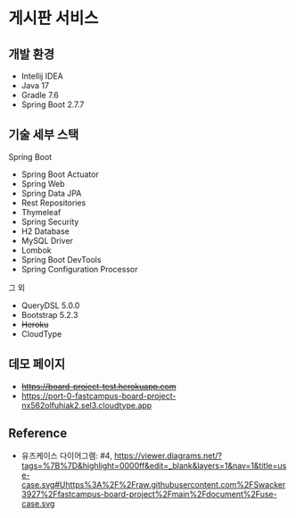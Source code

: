 # 게시판 서비스

## 개발 환경

* Intellij IDEA
* Java 17
* Gradle 7.6
* Spring Boot 2.7.7

## 기술 세부 스택

Spring Boot

* Spring Boot Actuator
* Spring Web
* Spring Data JPA
* Rest Repositories
* Thymeleaf
* Spring Security
* H2 Database
* MySQL Driver
* Lombok
* Spring Boot DevTools
* Spring Configuration Processor

그 외

* QueryDSL 5.0.0
* Bootstrap 5.2.3
* ~~Heroku~~
* CloudType

## 데모 페이지

* ~~https://board-project-test.herokuapp.com~~
* <https://port-0-fastcampus-board-project-nx562olfuhiak2.sel3.cloudtype.app>

## Reference
* 유즈케이스 다이어그램: #4,
<https://viewer.diagrams.net/?tags=%7B%7D&highlight=0000ff&edit=_blank&layers=1&nav=1&title=use-case.svg#Uhttps%3A%2F%2Fraw.githubusercontent.com%2FSwacker3927%2Ffastcampus-board-project%2Fmain%2Fdocument%2Fuse-case.svg>
